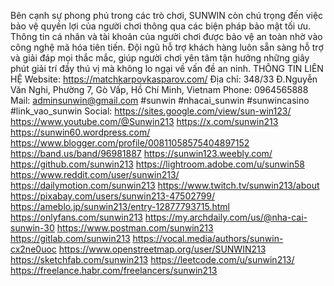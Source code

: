 Bên cạnh sự phong phú trong các trò chơi, SUNWIN còn chú trọng đến việc bảo vệ quyền lợi của người chơi thông qua các biện pháp bảo mật tối ưu. Thông tin cá nhân và tài khoản của người chơi được bảo vệ an toàn nhờ vào công nghệ mã hóa tiên tiến. Đội ngũ hỗ trợ khách hàng luôn sẵn sàng hỗ trợ và giải đáp mọi thắc mắc, giúp người chơi yên tâm tận hưởng những giây phút giải trí đầy thú vị mà không lo ngại về vấn đề an ninh.
THÔNG TIN LIÊN HỆ
Website: https://matchkarpovkasparov.com/ 
Địa chỉ: 348/33 Đ.Nguyễn Văn Nghi, Phường 7, Gò Vấp, Hồ Chí Minh, Vietnam
Phone: 0964565888
Mail: adminsunwin@gmail.com
#sunwin #nhacai_sunwin #sunwincasino #link_vao_sunwin
Social: 
https://sites.google.com/view/sun-win123/
https://www.youtube.com/@Sunwin213
https://x.com/sunwin213
https://sunwin60.wordpress.com/
https://www.blogger.com/profile/00811058575404897152
https://band.us/band/96981887
https://sunwin123.weebly.com/
https://github.com/sunwin213
https://lightroom.adobe.com/u/sunwin58
https://www.reddit.com/user/sunwin213/
https://dailymotion.com/sunwin213
https://www.twitch.tv/sunwin213/about
https://pixabay.com/users/sunwin213-47502799/
https://ameblo.jp/sunwin213/entry-12877793715.html
https://onlyfans.com/sunwin213
https://my.archdaily.com/us/@nha-cai-sunwin-30
https://www.postman.com/sunwin213
https://gitlab.com/sunwin213
https://vocal.media/authors/sunwin-cx2ne0uoc
https://www.openstreetmap.org/user/SUNWIN213
https://sketchfab.com/sunwin213
https://leetcode.com/u/sunwin213/
https://freelance.habr.com/freelancers/sunwin213
